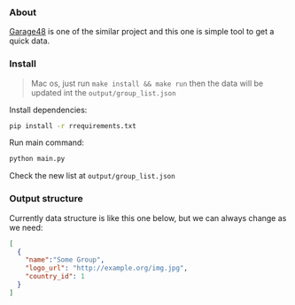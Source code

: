 ### About

[Garage48](http://garage48.org/hackthecrisis/?fbclid=IwAR2B8USw8Vf99Nemf3kqDA1PG8gDzRYqUXQb_gmkiwPERJgvhzrSGCIgiwQ)
 is one of the similar project and this one is simple tool to get a quick data.


### Install
> Mac os, just run `make install && make run` then the data will be updated int the `output/group_list.json`

Install dependencies:
```bash
pip install -r rrequirements.txt
```

Run main command:
```bash 
python main.py
```

Check the new list at `output/group_list.json`

### Output structure
Currently data structure is like this one below, but we can always change as we need:

```json
[
  {
    "name":"Some Group",
    "logo_url": "http://example.org/img.jpg",
    "country_id": 1
  }
]
```

